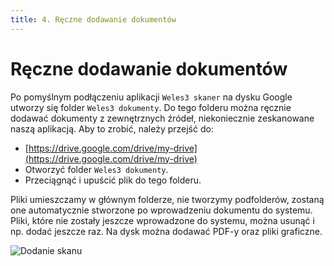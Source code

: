 ```yaml
---
title: 4. Ręczne dodawanie dokumentów
---
```


# Ręczne dodawanie dokumentów

Po pomyślnym podłączeniu aplikacji `Weles3 skaner` na dysku Google utworzy się folder `Weles3 dokumenty`. Do tego folderu można ręcznie dodawać dokumenty z zewnętrznych źródeł, niekoniecznie zeskanowane naszą aplikacją. Aby to zrobić, należy przejść do:

- [https://drive.google.com/drive/my-drive](https://drive.google.com/drive/my-drive)
- Otworzyć folder `Weles3 dokumenty`.
- Przeciągnąć i upuścić plik do tego folderu.

Pliki umieszczamy w głównym folderze, nie tworzymy podfolderów, zostaną one automatycznie stworzone po wprowadzeniu dokumentu do systemu. Pliki, które nie zostały jeszcze wprowadzone do systemu, można usunąć i np. dodać jeszcze raz. Na dysk można dodawać PDF-y oraz pliki graficzne.

![Dodanie skanu](recznedodanieskanu.gif)